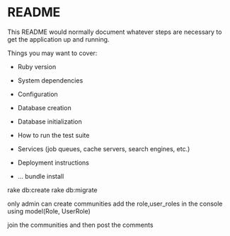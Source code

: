 # README

This README would normally document whatever steps are necessary to get the
application up and running.

Things you may want to cover:

* Ruby version

* System dependencies

* Configuration

* Database creation

* Database initialization

* How to run the test suite

* Services (job queues, cache servers, search engines, etc.)

* Deployment instructions

* ...
bundle install

rake db:create
rake db:migrate

only admin can create communities
add the role,user_roles in the console using model(Role, UserRole)

join the communities and  then post the comments
